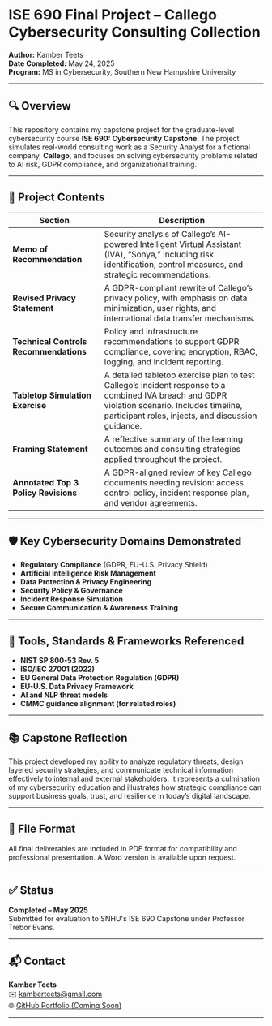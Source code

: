 # ISE 690 Final Project – Callego Cybersecurity Consulting Collection  
**Author:** Kamber Teets  
**Date Completed:** May 24, 2025  
**Program:** MS in Cybersecurity, Southern New Hampshire University  

---

## 🔍 Overview

This repository contains my capstone project for the graduate-level cybersecurity course **ISE 690: Cybersecurity Capstone**. The project simulates real-world consulting work as a Security Analyst for a fictional company, **Callego**, and focuses on solving cybersecurity problems related to AI risk, GDPR compliance, and organizational training.

---

## 📁 Project Contents

| Section | Description |
|--------|-------------|
| **Memo of Recommendation** | Security analysis of Callego’s AI-powered Intelligent Virtual Assistant (IVA), “Sonya,” including risk identification, control measures, and strategic recommendations. |
| **Revised Privacy Statement** | A GDPR-compliant rewrite of Callego’s privacy policy, with emphasis on data minimization, user rights, and international data transfer mechanisms. |
| **Technical Controls Recommendations** | Policy and infrastructure recommendations to support GDPR compliance, covering encryption, RBAC, logging, and incident reporting. |
| **Tabletop Simulation Exercise** | A detailed tabletop exercise plan to test Callego’s incident response to a combined IVA breach and GDPR violation scenario. Includes timeline, participant roles, injects, and discussion guidance. |
| **Framing Statement** | A reflective summary of the learning outcomes and consulting strategies applied throughout the project. |
| **Annotated Top 3 Policy Revisions** | A GDPR-aligned review of key Callego documents needing revision: access control policy, incident response plan, and vendor agreements. |

---

## 🛡️ Key Cybersecurity Domains Demonstrated

- **Regulatory Compliance** (GDPR, EU-U.S. Privacy Shield)
- **Artificial Intelligence Risk Management**
- **Data Protection & Privacy Engineering**
- **Security Policy & Governance**
- **Incident Response Simulation**
- **Secure Communication & Awareness Training**

---

## 📌 Tools, Standards & Frameworks Referenced

- **NIST SP 800-53 Rev. 5**
- **ISO/IEC 27001 (2022)**
- **EU General Data Protection Regulation (GDPR)**
- **EU-U.S. Data Privacy Framework**
- **AI and NLP threat models**
- **CMMC guidance alignment (for related roles)**

---

## 📚 Capstone Reflection

This project developed my ability to analyze regulatory threats, design layered security strategies, and communicate technical information effectively to internal and external stakeholders. It represents a culmination of my cybersecurity education and illustrates how strategic compliance can support business goals, trust, and resilience in today’s digital landscape.

---

## 📄 File Format

All final deliverables are included in PDF format for compatibility and professional presentation. A Word version is available upon request.

---

## ✅ Status

**Completed – May 2025**  
Submitted for evaluation to SNHU's ISE 690 Capstone under Professor Trebor Evans.

---

## 📬 Contact

**Kamber Teets**  
✉️ [kamberteets@gmail.com](mailto:kamberteets@gmail.com)  
🌐 [GitHub Portfolio (Coming Soon)](#)

---

